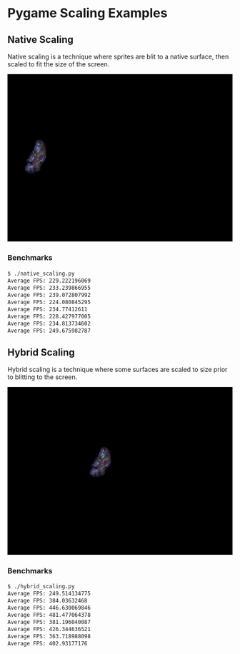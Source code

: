 # Pygame Scaling Examples

## Native Scaling
Native scaling is a technique where sprites are blit to a native surface, then
scaled to fit the size of the screen.

![](native_scaling.gif)

### Benchmarks
```
$ ./native_scaling.py 
Average FPS: 229.222196069
Average FPS: 233.239866955
Average FPS: 239.072807992
Average FPS: 224.080845295
Average FPS: 234.77412611
Average FPS: 228.427977005
Average FPS: 234.813734602
Average FPS: 249.675982787
```

## Hybrid Scaling
Hybrid scaling is a technique where some surfaces are scaled to size prior to
blitting to the screen.

![](hybrid_scaling.gif)

### Benchmarks
```
$ ./hybrid_scaling.py 
Average FPS: 249.514134775
Average FPS: 384.03632468
Average FPS: 446.630069846
Average FPS: 481.477064378
Average FPS: 381.196040087
Average FPS: 426.344636521
Average FPS: 363.718988098
Average FPS: 402.93177176
```

